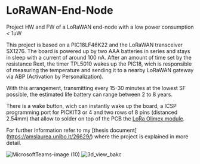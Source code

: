 # LoRaWAN-End-Node
Project HW and FW of a LoRaWAN end-node with a low power consumption &lt; 1uW

This project is based on a PIC18LF46K22 and the LoRaWAN transceiver SX1276.
The board is powered up by two AAA batteries in series and stays in sleep with a current of around 100 nA. 
After an amount of time set by the resistance Rext, the timer TPL5010 wakes up the PIC18, wich is responsible of measuring the temperature and sending it to a nearby LoRaWAN gateway via ABP (Activation by Personalization).

With this arrangement, transmitting every 15-30 minutes at the lowest SF possible, the estimated life battery can range between 2 to 8 years.

There is a wake button, wich can instantly wake up the board, a ICSP programming port for PICKIT3 or 4 and two rows of 8 pins (distanced 2.54mm) that allow to solder on top of the PCB the [LoRa Olimex module](https://www.olimex.com/Products/IoT/LoRa/LoRa868/open-source-hardware). 

For further information refer to my [thesis document] 
(https://amslaurea.unibo.it/26629/) where the project is explained in more detail.

![MicrosoftTeams-image (10)](https://user-images.githubusercontent.com/30445778/190121414-ea43c11b-1d70-4290-89d6-9e6cf8096d1d.png) ![3d_view_bakc](https://user-images.githubusercontent.com/30445778/190080454-d11e0c02-c234-4688-bd14-2967aa01d26f.PNG)



